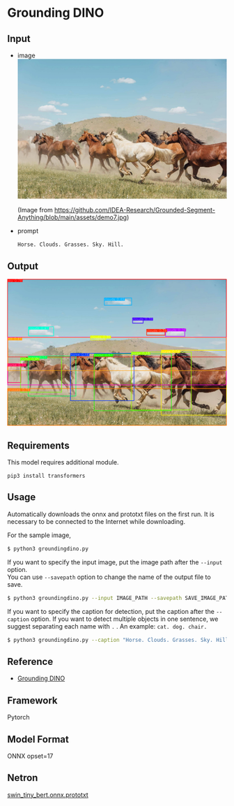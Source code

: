 # Grounding DINO

## Input

- image
![Input](demo.jpg)

  (Image from https://github.com/IDEA-Research/Grounded-Segment-Anything/blob/main/assets/demo7.jpg)

- prompt
  ```
  Horse. Clouds. Grasses. Sky. Hill.
  ```

## Output

![Output](output.png)

## Requirements
This model requires additional module.

```
pip3 install transformers
```

## Usage
Automatically downloads the onnx and prototxt files on the first run.
It is necessary to be connected to the Internet while downloading.

For the sample image,
```bash
$ python3 groundingdino.py
```

If you want to specify the input image, put the image path after the `--input` option.  
You can use `--savepath` option to change the name of the output file to save.
```bash
$ python3 groundingdino.py --input IMAGE_PATH --savepath SAVE_IMAGE_PATH
```

If you want to specify the caption for detection, put the caption after the `--caption` option.
If you want to detect multiple objects in one sentence, we suggest separating each name with `.` .
An example: `cat. dog. chair.`
```bash
$ python3 groundingdino.py --caption "Horse. Clouds. Grasses. Sky. Hill."
```

## Reference

- [Grounding DINO](https://github.com/IDEA-Research/GroundingDINO/tree/main)

## Framework

Pytorch

## Model Format

ONNX opset=17

## Netron

[swin_tiny_bert.onnx.prototxt](https://netron.app/?url=https://storage.googleapis.com/ailia-models/groundingdino/groundingdino_swint_ogc.onnx.prototxt)
